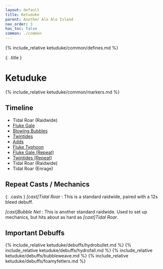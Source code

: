 ```yaml
---
layout: default
title: Ketuduke
parent: Another Alo Alo Island
nav_order: 3
has_toc: false
common: ./common
---
```


{% include_relative ketuduke/common/defines.md %}

{: .title }
# Ketuduke

{% include_relative ketuduke/common/markers.md %}

## Timeline

* Tidal Roar (Raidwide)
* [Fluke Gale](./fluke-gale/)
* [Blowing Bubbles](./blowing-bubbles/)
* [Twintides](./twintides/)
* [Adds](./adds/)
* [Fluke Typhoon](./fluke-typhoon/)
* [Fluke Gale (Repeat)](./fluke-gale/)
* [Twintides (Repeat)](./twintides/)
* Tidal Roar (Raidwide)
* Tidal Roar (Enrage)

## Repeat Casts / Mechanics

{: .casts }
*[cast]Tidal Roar*
: This is a standard raidwide, paired with a 12s bleed debuff.

*[cast]Bubble Net*
: This is another standard raidwide. Used to set up mechanics, but hits about as
  hard as *[cast]Tidal Roar*.

## Important Debuffs


<div class="debuffs" markdown="1">
{% include_relative ketuduke/debuffs/hydrobullet.md %}
{% include_relative ketuduke/debuffs/hydrofall.md %}
{% include_relative ketuduke/debuffs/bubbleweave.md %}
{% include_relative ketuduke/debuffs/foamyfetters.md %}
</div>
